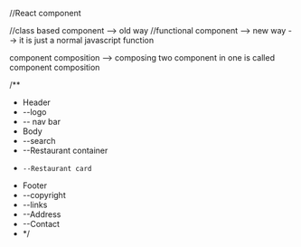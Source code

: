 //React component

//class based component --> old way
//functional component --> new way
  --> it is just a normal javascript function

component composition
  --> composing two component in one is called component composition

  /**
 * Header
 *   --logo
 *   -- nav bar
 * Body
 *   --search
 *   --Restaurant container
 *     --Restaurant card
 * Footer
 *  --copyright
 *  --links
 *  --Address
 *  --Contact
 *  */
